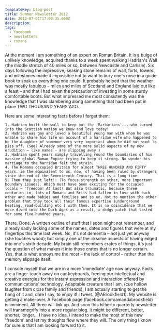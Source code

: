 ```yaml
---
templateKey: blog-post
title: Summer Newsletter 2012
date: 2012-07-01T17:00:35.000Z
description:
tags:
  - facebook
  - newsletters
  - romans
---
```


At the moment I am something of an expert on Roman Britain. It is a bulge of
unlikely knowledge, acquired thanks to a week spent walking Hadrian's Wall (the
middle stretch of 40 miles or so, between Newcastle and Carlisle). Six days
following the impressive, snaking stone remains of wall, forts, towers and
milestones made it impossible not to want to bury one's nose in a guide book to
soak up everything one could. It probably helped that the weather was mostly
fabulous – miles and miles of Scotland and England laid out like a feast – and
that I had taken the precaution of investing in some sturdy comfortable boots.
But what impressed me most consistently was the knowledge that I was clambering
along something that had been put in place TWO THOUSAND YEARS AGO.

<!--more-->

Here are some interesting facts before I forget them:

    1. Hadrian built the wall to keep out the 'Barbarians'... who turned into the Scottish nation we know and love today!
    2. Hadrian was gay and loved a beautiful young man with whom he was unable to share his life on account of a harridan wife who happened to be the daughter of someone very very important whom he did not want to piss off. (See? Already some of the more solid aspects of my new erudition – like names - are slipping away.)
    3. Hadrian spent years simply travelling round the boundaries of his massive global Roman Empire trying to keep it strong. No wonder his marriage to the harridan felt the strain.
    4. The Romans occupied Britain for almost THREE HUNDRED AND FIFTY years. ie the equivalent to us, now, of having been ruled by strangers since the end of the Seventeenth Century. That is a long time.
    5. Then they just left!! (To focus strength on other, more important boundary issues). Which must have been exciting for the occupied locals – 'freedom! At last! But also traumatic, because three centuries in, lots of Romans and Brits had fallen in love with each other and made babies and families and so on. Not to mention the other problem that they took all their famous expertise (underground heating, road-building etc ) with them. It is no coincidence that we nose-dived into the Dark Ages as a result, a dodgy patch that lasted for some five hundred years.

There. Done. A written outline of stuff that I soon might not remember, and
already sadly lacking some of the names, dates and figures that were at my
fingertips this time last week. No, it's not dementia – not just yet anyway (she
touches wood); but simply one of the irksome aspects of having edged into one's
sixth decade. My brain still remembers crates of things, it's just the question
of what makes it into those crates that is no longer certain. Yes, that is what
annoys me the most – the lack of control – rather than the memory slippage
itself.

I console myself that we are in a more 'immediate' age now anyway. Facts are a
finger-touch away on our keyboards, freeing our intellectual and creative
energies for the instant expression and interaction offered by communications'
technology. Adaptable creature that I am, (cue hollow laughter from close family
and friends), I am actually starting to get the hang of it and, dare I say, to
enjoy it! I tweet. (@ABrookfield1). My website is getting a make-over. A
Facebook page (facebook.com/amandabrookfield) is imminent. All three will link
up. And soon this hitherto quarterly newsletter will transmogrify into a more
regular blog. It might be different, better, shorter, longer... I have no idea.
I intend to make the most of this new 'freedom' and let my thoughts flow where
they will. The only thing I know for sure is that I am looking forward to it.
